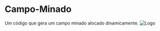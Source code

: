 # Campo-Minado
Um código que gera um campo minado alocado dinamicamente.
![Logo](https://user-images.githubusercontent.com/50359547/69586461-6a046880-0fc1-11ea-89aa-247a28c0f629.png)
